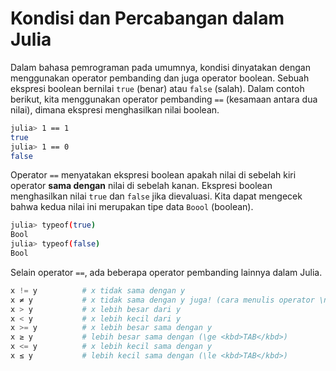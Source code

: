 # Kondisi dan Percabangan dalam Julia

Dalam bahasa pemrograman pada umumnya, kondisi dinyatakan dengan menggunakan operator pembanding dan juga operator boolean. Sebuah ekspresi boolean bernilai `true` (benar) atau `false` (salah). Dalam contoh berikut, kita menggunakan operator pembanding `==` (kesamaan antara dua nilai), dimana ekspresi menghasilkan nilai boolean.

```bash
julia> 1 == 1
true
julia> 1 == 0
false
```

Operator `==` menyatakan ekspresi boolean apakah nilai di sebelah kiri operator **sama dengan** nilai di sebelah kanan. Ekspresi boolean menghasilkan nilai `true` dan `false` jika dievaluasi. Kita dapat mengecek bahwa kedua nilai ini merupakan tipe data `Boool` (boolean).

```bash
julia> typeof(true)
Bool
julia> typeof(false)
Bool
```

Selain operator `==`, ada beberapa operator pembanding lainnya dalam Julia.

```python
x != y          # x tidak sama dengan y
x ≠ y           # x tidak sama dengan y juga! (cara menulis operator \ne <kbd>TAB</kbd>)
x > y           # x lebih besar dari y
x < y           # x lebih kecil dari y
x >= y          # x lebih besar sama dengan y
x ≥ y           # lebih besar sama dengan (\ge <kbd>TAB</kbd>)
x <= y          # x lebih kecil sama dengan y
x ≤ y           # lebih kecil sama dengan (\le <kbd>TAB</kbd>)
```
